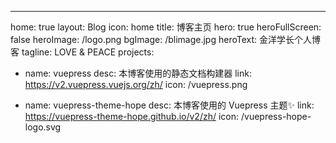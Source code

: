 ---
home: true
layout: Blog
icon: home
title: 博客主页
hero: true
heroFullScreen: false
heroImage: /logo.png
bgImage: /blimage.jpg
heroText: 金洋学长个人博客
tagline: LOVE & PEACE
projects:

- name: vuepress
  desc: 本博客使用的静态文档构建器
  link: https://v2.vuepress.vuejs.org/zh/
  icon: /vuepress.png

- name: vuepress-theme-hope
  desc: 本博客使用的 Vuepress 主题✨
  link: https://vuepress-theme-hope.github.io/v2/zh/
  icon: /vuepress-hope-logo.svg
